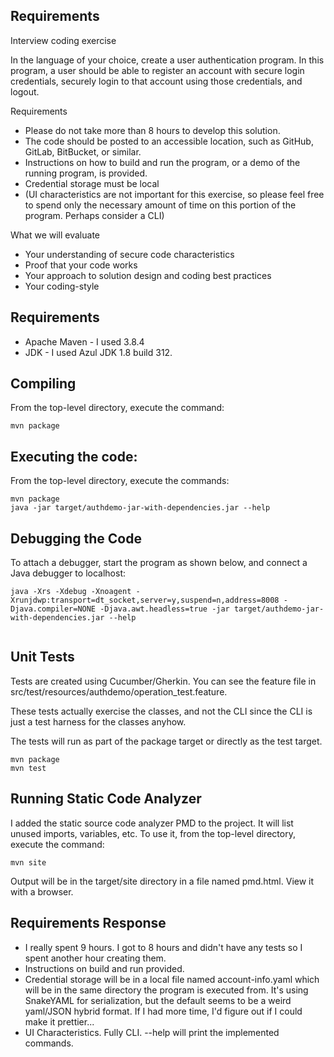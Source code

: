 
## Requirements

Interview coding exercise

In the language of your choice, create a user authentication program. In this program, a user should be able to register an account with secure login credentials, securely login to that account using those credentials, and logout.

Requirements
* Please do not take more than 8 hours to develop this solution.
* The code should be posted to an accessible location, such as GitHub, GitLab, BitBucket, or similar.
* Instructions on how to build and run the program, or a demo of the running program, is provided.
* Credential storage must be local
* (UI characteristics are not important for this exercise, so please feel free to spend only the necessary amount of time on this portion of the program. Perhaps consider a CLI)

What we will evaluate
* Your understanding of secure code characteristics
* Proof that your code works
* Your approach to solution design and coding best practices
* Your coding-style

## Requirements

* Apache Maven - I used 3.8.4
* JDK - I used Azul JDK 1.8 build 312.

## Compiling

From the top-level directory, execute the command:

```mvn package```

## Executing the code:

From the top-level directory, execute the commands:

```
mvn package
java -jar target/authdemo-jar-with-dependencies.jar --help
```

## Debugging the Code

To attach a debugger, start the program as shown below, and connect a Java debugger to localhost:

```
java -Xrs -Xdebug -Xnoagent -Xrunjdwp:transport=dt_socket,server=y,suspend=n,address=8008 -Djava.compiler=NONE -Djava.awt.headless=true -jar target/authdemo-jar-with-dependencies.jar --help
    
```

## Unit Tests

Tests are created using Cucumber/Gherkin. You can see the feature file in src/test/resources/authdemo/operation\_test.feature.

These tests actually exercise the classes, and not the CLI since the CLI is just a test harness for the classes anyhow.

The tests will run as part of the package target or directly as the test target.

```
mvn package
mvn test
```

## Running Static Code Analyzer

I added the static source code analyzer PMD to the project. It will list unused imports, variables, etc. 
To use it, from the top-level directory, execute the command:

```mvn site```

Output will be in the target/site directory in a file named pmd.html. View it with a browser.

## Requirements Response

* I really spent 9 hours. I got to 8 hours and didn't have any tests so I spent another hour creating them.
* Instructions on build and run provided.
* Credential storage will be in a local file named account-info.yaml which will be in the same directory the program is executed from. It's using SnakeYAML for serialization, but the default seems to be a weird yaml/JSON hybrid format. If I had more time, I'd figure out if I could make it prettier...
* UI Characteristics. Fully CLI. --help will print the implemented commands.


